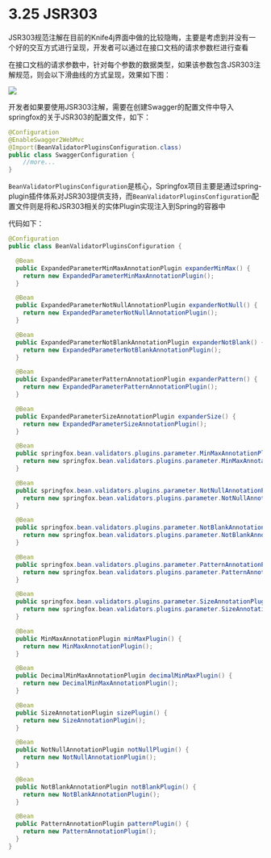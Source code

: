 # 3.25 JSR303

JSR303规范注解在目前的Knife4j界面中做的比较隐晦，主要是考虑到并没有一个好的交互方式进行呈现，开发者可以通过在接口文档的请求参数栏进行查看

在接口文档的请求参数中，针对每个参数的数据类型，如果该参数包含JSR303注解规范，则会以下滑曲线的方式呈现，效果如下图：

![](/knife4j/images/enhance/jsr303.png)

开发者如果要使用JSR303注解，需要在创建Swagger的配置文件中导入springfox的关于JSR303的配置文件，如下：
```java
@Configuration
@EnableSwagger2WebMvc
@Import(BeanValidatorPluginsConfiguration.class)
public class SwaggerConfiguration {
    //more...
}
```
`BeanValidatorPluginsConfiguration`是核心，Springfox项目主要是通过spring-plugin插件体系对JSR303提供支持，而`BeanValidatorPluginsConfiguration`配置文件则是将和JSR303相关的实体Plugin实现注入到Spring的容器中

代码如下：
```java
@Configuration
public class BeanValidatorPluginsConfiguration {

  @Bean
  public ExpandedParameterMinMaxAnnotationPlugin expanderMinMax() {
    return new ExpandedParameterMinMaxAnnotationPlugin();
  }

  @Bean
  public ExpandedParameterNotNullAnnotationPlugin expanderNotNull() {
    return new ExpandedParameterNotNullAnnotationPlugin();
  }

  @Bean
  public ExpandedParameterNotBlankAnnotationPlugin expanderNotBlank() {
    return new ExpandedParameterNotBlankAnnotationPlugin();
  }

  @Bean
  public ExpandedParameterPatternAnnotationPlugin expanderPattern() {
    return new ExpandedParameterPatternAnnotationPlugin();
  }

  @Bean
  public ExpandedParameterSizeAnnotationPlugin expanderSize() {
    return new ExpandedParameterSizeAnnotationPlugin();
  }

  @Bean
  public springfox.bean.validators.plugins.parameter.MinMaxAnnotationPlugin parameterMinMax() {
    return new springfox.bean.validators.plugins.parameter.MinMaxAnnotationPlugin();
  }

  @Bean
  public springfox.bean.validators.plugins.parameter.NotNullAnnotationPlugin parameterNotNull() {
    return new springfox.bean.validators.plugins.parameter.NotNullAnnotationPlugin();
  }

  @Bean
  public springfox.bean.validators.plugins.parameter.NotBlankAnnotationPlugin parameterNotBlank() {
    return new springfox.bean.validators.plugins.parameter.NotBlankAnnotationPlugin();
  }

  @Bean
  public springfox.bean.validators.plugins.parameter.PatternAnnotationPlugin parameterPattern() {
    return new springfox.bean.validators.plugins.parameter.PatternAnnotationPlugin();
  }

  @Bean
  public springfox.bean.validators.plugins.parameter.SizeAnnotationPlugin parameterSize() {
    return new springfox.bean.validators.plugins.parameter.SizeAnnotationPlugin();
  }

  @Bean
  public MinMaxAnnotationPlugin minMaxPlugin() {
    return new MinMaxAnnotationPlugin();
  }

  @Bean
  public DecimalMinMaxAnnotationPlugin decimalMinMaxPlugin() {
    return new DecimalMinMaxAnnotationPlugin();
  }

  @Bean
  public SizeAnnotationPlugin sizePlugin() {
    return new SizeAnnotationPlugin();
  }

  @Bean
  public NotNullAnnotationPlugin notNullPlugin() {
    return new NotNullAnnotationPlugin();
  }

  @Bean
  public NotBlankAnnotationPlugin notBlankPlugin() {
    return new NotBlankAnnotationPlugin();
  }

  @Bean
  public PatternAnnotationPlugin patternPlugin() {
    return new PatternAnnotationPlugin();
  }
}

```